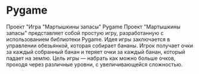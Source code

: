 # Pygame
Проект "Игра "Мартышкины запасы" Pygame
Проект "Мартышкины запасы" представляет собой простую игру, разработанную с использованием библиотеки Pygame. Идея игры заключается в управлении обезьянкой, которая собирает бананы. Игрок получает очки за каждый собранный банан и теряет очки за каждый банан, который падает на землю. 
Цель игры — набрать как можно больше очков, проходя через различные уровни, с увеличивающейся сложностью.
